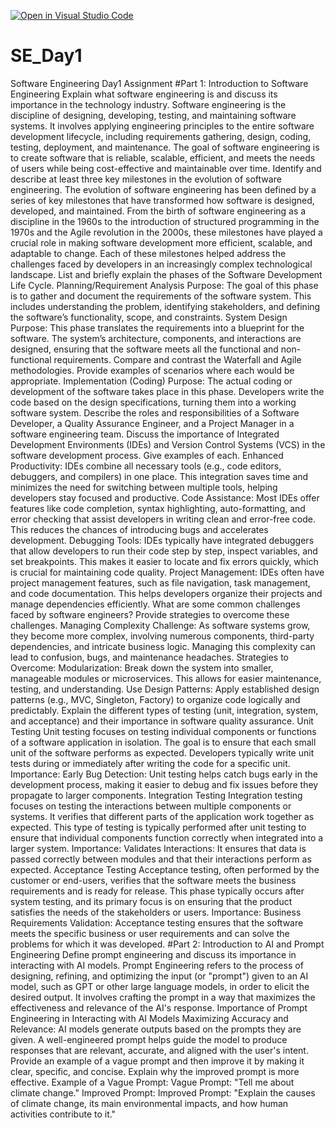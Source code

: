 [![Open in Visual Studio Code](https://classroom.github.com/assets/open-in-vscode-2e0aaae1b6195c2367325f4f02e2d04e9abb55f0b24a779b69b11b9e10269abc.svg)](https://classroom.github.com/online_ide?assignment_repo_id=18636874&assignment_repo_type=AssignmentRepo)
# SE_Day1
Software Engineering Day1 Assignment
#Part 1: Introduction to Software Engineering
Explain what software engineering is and discuss its importance in the technology industry.
Software engineering is the discipline of designing, developing, testing, and maintaining software systems. It involves applying engineering principles to the entire software development lifecycle, including requirements gathering, design, coding, testing, deployment, and maintenance. The goal of software engineering is to create software that is reliable, scalable, efficient, and meets the needs of users while being cost-effective and maintainable over time.
Identify and describe at least three key milestones in the evolution of software engineering.
The evolution of software engineering has been defined by a series of key milestones that have transformed how software is designed, developed, and maintained. From the birth of software engineering as a discipline in the 1960s to the introduction of structured programming in the 1970s and the Agile revolution in the 2000s, these milestones have played a crucial role in making software development more efficient, scalable, and adaptable to change. Each of these milestones helped address the challenges faced by developers in an increasingly complex technological landscape.
List and briefly explain the phases of the Software Development Life Cycle.
Planning/Requirement Analysis  Purpose: The goal of this phase is to gather and document the requirements of the software system. This includes understanding the problem, identifying stakeholders, and defining the software’s functionality, scope, and constraints.
System Design Purpose: This phase translates the requirements into a blueprint for the software. The system’s architecture, components, and interactions are designed, ensuring that the software meets all the functional and non-functional requirements.
Compare and contrast the Waterfall and Agile methodologies. Provide examples of scenarios where each would be appropriate.
 Implementation (Coding) Purpose: The actual coding or development of the software takes place in this phase. Developers write the code based on the design specifications, turning them into a working software system.
Describe the roles and responsibilities of a Software Developer, a Quality Assurance Engineer, and a Project Manager in a software engineering team.
Discuss the importance of Integrated Development Environments (IDEs) and Version Control Systems (VCS) in the software development process. Give examples of each.
Enhanced Productivity: IDEs combine all necessary tools (e.g., code editors, debuggers, and compilers) in one place. This integration saves time and minimizes the need for switching between multiple tools, helping developers stay focused and productive.
Code Assistance: Most IDEs offer features like code completion, syntax highlighting, auto-formatting, and error checking that assist developers in writing clean and error-free code. This reduces the chances of introducing bugs and accelerates development.
Debugging Tools: IDEs typically have integrated debuggers that allow developers to run their code step by step, inspect variables, and set breakpoints. This makes it easier to locate and fix errors quickly, which is crucial for maintaining code quality.
Project Management: IDEs often have project management features, such as file navigation, task management, and code documentation. This helps developers organize their projects and manage dependencies efficiently.
What are some common challenges faced by software engineers? Provide strategies to overcome these challenges.
Managing Complexity
 Challenge: As software systems grow, they become more complex, involving numerous components, third-party dependencies, and intricate business logic. Managing this complexity can lead to confusion, bugs, and maintenance headaches.
    Strategies to Overcome:
        Modularization: Break down the system into smaller, manageable modules or microservices. This allows for easier maintenance, testing, and understanding.
        Use Design Patterns: Apply established design patterns (e.g., MVC, Singleton, Factory) to organize code logically and predictably.
Explain the different types of testing (unit, integration, system, and acceptance) and their importance in software quality assurance.
 Unit Testing
Unit testing focuses on testing individual components or functions of a software application in isolation. The goal is to ensure that each small unit of the software performs as expected. Developers typically write unit tests during or immediately after writing the code for a specific unit.
Importance:
 Early Bug Detection: Unit testing helps catch bugs early in the development process, making it easier to debug and fix issues before they propagate to larger components.
Integration Testing
Integration testing focuses on testing the interactions between multiple components or systems. It verifies that different parts of the application work together as expected. This type of testing is typically performed after unit testing to ensure that individual components function correctly when integrated into a larger system.
Importance:
  Validates Interactions: It ensures that data is passed correctly between modules and that their interactions perform as expected.
   Acceptance Testing
Acceptance testing, often performed by the customer or end-users, verifies that the software meets the business requirements and is ready for release. This phase typically occurs after system testing, and its primary focus is on ensuring that the product satisfies the needs of the stakeholders or users.
Importance:  Business Requirements Validation: Acceptance testing ensures that the software meets the specific business or user requirements and can solve the problems for which it was developed.
#Part 2: Introduction to AI and Prompt Engineering
Define prompt engineering and discuss its importance in interacting with AI models.
Prompt Engineering refers to the process of designing, refining, and optimizing the input (or "prompt") given to an AI model, such as GPT or other large language models, in order to elicit the desired output. It involves crafting the prompt in a way that maximizes the effectiveness and relevance of the AI's response. 
Importance of Prompt Engineering in Interacting with AI Models
Maximizing Accuracy and Relevance:
 AI models generate outputs based on the prompts they are given. A well-engineered prompt helps guide the model to produce responses that are relevant, accurate, and aligned with the user's intent.
Provide an example of a vague prompt and then improve it by making it clear, specific, and concise. Explain why the improved prompt is more effective.
Example of a Vague Prompt:
Vague Prompt:
"Tell me about climate change."
Improved Prompt:
Improved Prompt:
"Explain the causes of climate change, its main environmental impacts, and how human activities contribute to it."
